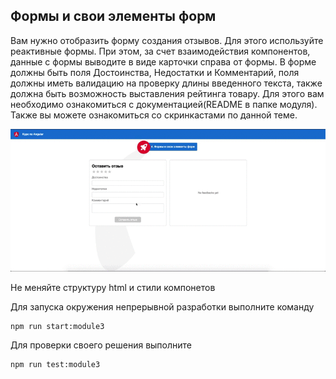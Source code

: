 ## Формы и свои элементы форм

Вам нужно отобразить форму создания отзывов. Для этого используйте реактивные формы. При этом, за счет взаимодействия компонентов, данные с формы выводите в виде карточки справа от формы. В форме должны быть поля Достоинства, Недостатки и Комментарий, поля должны иметь валидацию на проверку длины введенного текста, также должна быть возможность выставления рейтинга товару.
Для этого вам необходимо ознакомиться с документацией(README в папке модуля).
Также вы можете ознакомиться со скринкастами по данной теме.

![Demo](assets/demo.gif)

Не меняйте структуру html и стили компонетов

Для запуска окружения непрерывной разработки выполните команду

```bash
npm run start:module3
```

Для проверки своего решения выполните

```bash
npm run test:module3
```
